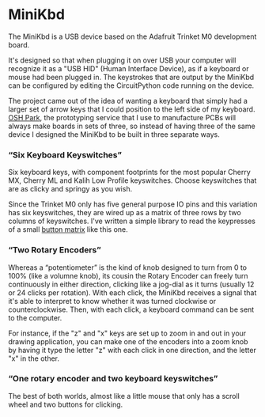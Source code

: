 # MiniKbd

The MiniKbd is a USB device based on the Adafruit Trinket M0 development board. 

It's designed so that when plugging it on over USB your computer will recognize it as a "USB HID" (Human Interface Device), as if a keyboard or mouse had been plugged in. The keystrokes that are output by the MiniKbd can be configured by editing the CircuitPython code running on the device.

The project came out of the idea of wanting a keyboard that simply had a larger set of arrow keys that I could position to the left side of my keyboard. [OSH Park](http://www.oshpark.com), the prototyping service that I use  to manufacture PCBs will always make boards in sets of three, so instead of having three of the same device I designed the MiniKbd to be built in three separate ways.


### “Six Keyboard Keyswitches”

Six keyboard keys, with component footprints for the most popular Cherry MX, Cherry ML and Kalih Low Profile keyswitches. Choose keyswitches that are as clicky and springy as you wish.

Since the Trinket M0 only has five general purpose IO pins and this variation has six keyswitches, they are wired up as a matrix of three rows by two columns of keyswitches. I've written a simple library to read the keypresses of a small [button matrix](https://github.com/andyclymer/circuitpython_libs/tree/master/buttonMatrix) like this one.


### “Two Rotary Encoders”

Whereas a “potentiometer” is the kind of knob designed to turn from 0 to 100% (like a volumne knob), its cousin the Rotary Encoder can freely turn continuously in either direction, clicking like a jog-dial as it turns (usually 12 or 24 clicks per rotation). With each click, the MiniKbd receives a signal that it's able to interpret to know whether it was turned clockwise or counterclockwise. Then, with each click, a keyboard command can be sent to the computer.

For instance, if the "z" and "x" keys are set up to zoom in and out in your drawing application, you can make one of the encoders into a zoom knob by having it type the letter "z" with each click in one direction, and the letter "x" in the other. 


### “One rotary encoder and two keyboard keyswitches”

The best of both worlds, almost like a little mouse that only has a scroll wheel and two buttons for clicking.
